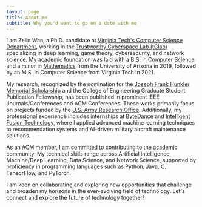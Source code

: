 ```yaml
---
layout: page
title: About me
subtitle: Why you'd want to go on a date with me
---
```


I am Zelin Wan, a Ph.D. candidate at [Virginia Tech's Computer Science Department](https://nvc.cs.vt.edu), working in the [Trustworthy Cyberspace Lab (tClab)](https://people.cs.vt.edu/jicho/index.html) specializing in deep learning, game theory, cybersecurity, and network science. My academic foundation was laid with a B.S. in [Computer Science](https://www.cs.arizona.edu) and a minor in [Mathematics](https://www.math.arizona.edu) from the University of Arizona in 2019, followed by an M.S. in Computer Science from Virginia Tech in 2021.

My research, recognized by the nomination for the [Joseph Frank Hunkler Memorial Scholarship](https://graduateschool.vt.edu/funding/funding-sponsored-by-the-graduate-school.html) and the College of Engineering Graduate Student Publication Fellowship, has been published in prominent IEEE Journals/Conferences and ACM Conferences. These works primarily focus on projects funded by the [U.S. Army Research Office](https://arl.devcom.army.mil/). Additionally, my professional experience includes internships at [ByteDance](https://www.bytedance.com) and [Intelligent Fusion Technology](https://i-fusion-i.com), where I applied advanced machine learning techniques to recommendation systems and AI-driven military aircraft maintenance solutions.

As an ACM member, I am committed to contributing to the academic community. My technical skills range across Artificial Intelligence, Machine/Deep Learning, Data Science, and Network Science, supported by proficiency in programming languages such as Python, Java, C, TensorFlow, and PyTorch.

I am keen on collaborating and exploring new opportunities that challenge and broaden my horizons in the ever-evolving field of technology. Let's connect and explore the future of technology together!
